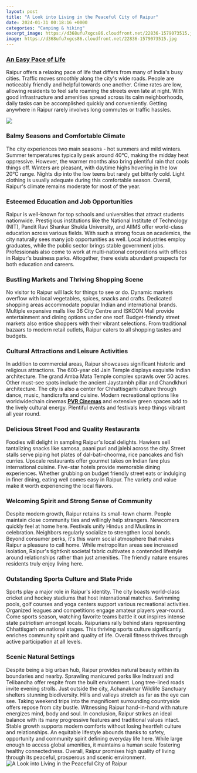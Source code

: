 ```yaml
---
layout: post
title: "A Look into Living in the Peaceful City of Raipur"
date: 2024-01-31 00:18:16 +0000
categories: "Camping & hiking"
excerpt_image: https://d368ufu7xgcs86.cloudfront.net/22836-1579073515.jpg
image: https://d368ufu7xgcs86.cloudfront.net/22836-1579073515.jpg
---
```


### [An Easy Pace of Life](https://yt.io.vn/collection/alas)
Raipur offers a relaxing pace of life that differs from many of India's busy cities. Traffic moves smoothly along the city's wide roads. People are noticeably friendly and helpful towards one another. Crime rates are low, allowing residents to feel safe roaming the streets even late at night. With good infrastructure and amenities spread across its calm neighborhoods, daily tasks can be accomplished quickly and conveniently. Getting anywhere in Raipur rarely involves long commutes or traffic hassles.

![](https://assets.traveltriangle.com/blog/wp-content/uploads/2019/12/jatmai-temple.jpg)
### **Balmy Seasons and Comfortable Climate** 
The city experiences two main seasons - hot summers and mild winters. Summer temperatures typically peak around 40°C, making the midday heat oppressive. However, the warmer months also bring plentiful rain that cools things off. Winters are pleasant, with daytime highs hovering in the low 20°C range. Nights dip into the low teens but rarely get bitterly cold. Light clothing is usually adequate during this comfortable season. Overall, Raipur's climate remains moderate for most of the year.
### **Esteemed Education and Job Opportunities**
Raipur is well-known for top schools and universities that attract students nationwide. Prestigious institutions like the National Institute of Technology (NIT), Pandit Ravi Shankar Shukla University, and AIIMS offer world-class education across various fields. With such a strong focus on academics, the city naturally sees many job opportunities as well. Local industries employ graduates, while the public sector brings stable government jobs. Professionals also come to work at multi-national corporations with offices in Raipur's business parks. Altogether, there exists abundant prospects for both education and careers.   
### **Bustling Markets and Thriving Shopping Scene**
No visitor to Raipur will lack for things to see or do. Dynamic markets overflow with local vegetables, spices, snacks and crafts. Dedicated shopping areas accommodate popular Indian and international brands. Multiple expansive malls like 36 City Centre and ISKCON Mall provide entertainment and dining options under one roof. Budget-friendly street markets also entice shoppers with their vibrant selections. From traditional bazaars to modern retail outlets, Raipur caters to all shopping tastes and budgets.
### **Cultural Attractions and Leisure Activities** 
In addition to commercial areas, Raipur showcases significant historic and religious attractions. The 600-year old Jain Temple displays exquisite Indian architecture. The grand Amba Mata Temple complex sprawls over 50 acres. Other must-see spots include the ancient Jaystambh pillar and Chandkhuri architecture. The city is also a center for Chhattisgarhi culture through dance, music, handicrafts and cuisine. Modern recreational options like worldwidechain cinemas **[PVR Cinemas](https://www.quora.com/topic/PVR-Cinemas)** and extensive green spaces add to the lively cultural energy. Plentiful events and festivals keep things vibrant all year round. 
### **Delicious Street Food and Quality Restaurants**
Foodies will delight in sampling Raipur's local delights. Hawkers sell tantalizing snacks like samosa, paani puri and jalebi across the city. Street stalls serve piping hot plates of dal-bati-choorma, rice pancakes and fish curries. Upscale restaurants offer gourmet takes on Indian fare plus international cuisine. Five-star hotels provide memorable dining experiences. Whether grubbing on budget friendly street eats or indulging in finer dining, eating well comes easy in Raipur. The variety and value make it worth experiencing the local flavors.
### **Welcoming Spirit and Strong Sense of Community** 
Despite modern growth, Raipur retains its small-town charm. People maintain close community ties and willingly help strangers. Newcomers quickly feel at home here. Festivals unify Hindus and Muslims in celebration. Neighbors regularly socialize to strengthen local bonds. Beyond consumer perks, it's this warm social atmosphere that makes Raipur a pleasure to call home. While metropolitan areas see increased isolation, Raipur's tightknit societal fabric cultivates a contended lifestyle around relationships rather than just amenities. The friendly nature ensures residents truly enjoy living here.
### **Outstanding Sports Culture and State Pride**
Sports play a major role in Raipur's identity. The city boasts world-class cricket and hockey stadiums that host international matches. Swimming pools, golf courses and yoga centers support various recreational activities. Organized leagues and competitions engage amateur players year-round. Come sports season, watching favorite teams battle it out inspires intense state patriotism amongst locals. Raipurians rally behind stars representing Chhattisgarh on national stages. This thriving sports culture significantly enriches community spirit and quality of life. Overall fitness thrives through active participation at all levels.   
### **Scenic Natural Settings**
Despite being a big urban hub, Raipur provides natural beauty within its boundaries and nearby. Sprawling manicured parks like Indravati and Telibandha offer respite from the built environment. Long tree-lined roads invite evening strolls. Just outside the city, Achanakmar Wildlife Sanctuary shelters stunning biodiversity. Hills and valleys stretch as far as the eye can see. Taking weekend trips into the magnificent surrounding countryside offers repose from city bustle. Witnessing Raipur hand-in-hand with nature energizes mind, body and soul.
In conclusion, Raipur strikes an ideal balance with its many progressive features and traditional values intact. Stable growth supports modern comforts without losing heartfelt culture and relationships. An equitable lifestyle abounds thanks to safety, opportunity and community spirit defining everyday life here. While large enough to access global amenities, it maintains a human scale fostering healthy connectedness. Overall, Raipur promises high quality of living through its peaceful, prosperous and scenic environment.
![A Look into Living in the Peaceful City of Raipur](https://d368ufu7xgcs86.cloudfront.net/22836-1579073515.jpg)